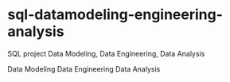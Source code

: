 # sql-datamodeling-engineering-analysis
SQL project
Data Modeling, Data Engineering, Data Analysis



Data Modeling
Data Engineering
Data Analysis

